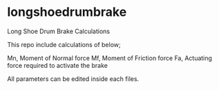 # longshoedrumbrake
Long Shoe Drum Brake Calculations

This repo include calculations of below;

Mn, Moment of Normal force
Mf, Moment of Friction force
Fa, Actuating force required to activate the brake

All parameters can be edited inside each files.

